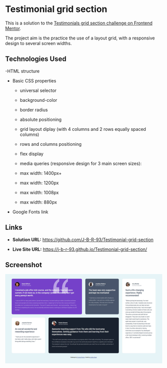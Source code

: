 # Testimonial grid section

This is a solution to the [Testimonials grid section challenge on Frontend Mentor](https://www.frontendmentor.io/challenges/testimonials-grid-section-Nnw6J7Un7).

The project aim is the practice the use of a layout grid, with a responsive design to several screen widths.

## Technologies Used

-HTML structure

- Basic CSS properties

  - universal selector
  - background-color
  - border radius
  - absolute positioning
  - grid layout diplay (with 4 columns and 2 rows equally spaced columns)
  - rows and columns positioning
  - flex display
  - media queries (responsive design for 3 main screen sizes):

  - max width: 1400px+
  - max width: 1200px
  - max width: 1008px
  - max width: 880px

- Google Fonts link

## Links

- **Solution URL:** https://github.com/J-B-R-93/Testimonial-grid-section

- **Live Site URL:** https://j-b-r-93.github.io/Testimonial-grid-section/

## Screenshot

<img src="images/Screenshot.JPG" alt="Screenshot of thetestimonial grid design" />

##
